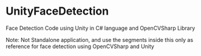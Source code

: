 # UnityFaceDetection
Face Detection Code using Unity in C# language and OpenCVSharp Library



Note: Not Standalone application, and use the segments inside this only as reference for face detection using OpenCVSharp and Unity
